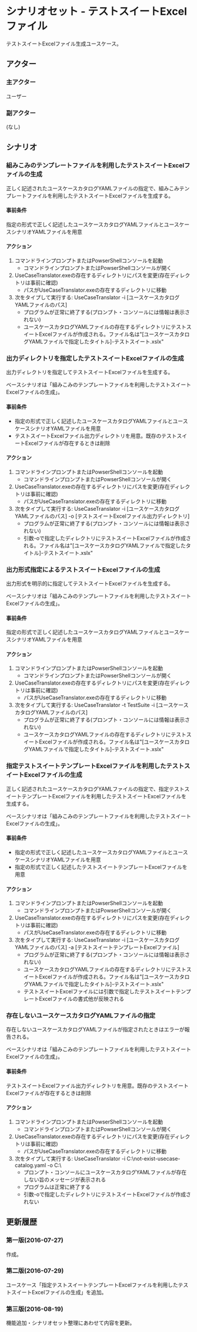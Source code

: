 # シナリオセット - テストスイートExcelファイル

テストスイートExcelファイル生成ユースケース。

## アクター

### 主アクター

ユーザー

### 副アクター

(なし)

## シナリオ

### 組みこみのテンプレートファイルを利用したテストスイートExcelファイルの生成

正しく記述されたユースケースカタログYAMLファイルの指定で、組みこみテンプレートファイルを利用したテストスイートExcelファイルを生成する。

#### 事前条件

指定の形式で正しく記述したユースケースカタログYAMLファイルとユースケースシナリオYAMLファイルを用意

#### アクション

1. コマンドラインプロンプトまたはPowserShellコンソールを起動
    * コマンドラインプロンプトまたはPowserShellコンソールが開く
2. UseCaseTranslator.exeの存在するディレクトリにパスを変更(存在ディレクトリは事前に確認)
    * パスがUseCaseTranslator.exeの存在するディレクトリに移動
3. 次をタイプして実行する: UseCaseTranslator -i [ユースケースカタログYAMLファイルのパス]
    * プログラムが正常に終了する(プロンプト・コンソールには情報は表示されない)
    * ユースケースカタログYAMLファイルの存在するディレクトリにテストスイートExcelファイルが作成される。ファイル名は"[ユースケースカタログYAMLファイルで指定したタイトル]-テストスイート.xslx"

### 出力ディレクトリを指定したテストスイートExcelファイルの生成

出力ディレクトリを指定してテストスイートExcelファイルを生成する。

ベースシナリオは「組みこみのテンプレートファイルを利用したテストスイートExcelファイルの生成」。

#### 事前条件

* 指定の形式で正しく記述したユースケースカタログYAMLファイルとユースケースシナリオYAMLファイルを用意
* テストスイートExcelファイル出力ディレクトリを用意。既存のテストスイートExcelファイルが存在するときは削除

#### アクション

1. コマンドラインプロンプトまたはPowserShellコンソールを起動
    * コマンドラインプロンプトまたはPowserShellコンソールが開く
2. UseCaseTranslator.exeの存在するディレクトリにパスを変更(存在ディレクトリは事前に確認)
    * パスがUseCaseTranslator.exeの存在するディレクトリに移動
3. 次をタイプして実行する: UseCaseTranslator -i [ユースケースカタログYAMLファイルのパス] -o [テストスイートExcelファイル出力ディレクトリ]
    * プログラムが正常に終了する(プロンプト・コンソールには情報は表示されない)
    * 引数-oで指定したディレクトリにテストスイートExcelファイルが作成される。ファイル名は"[ユースケースカタログYAMLファイルで指定したタイトル]-テストスイート.xslx"

### 出力形式指定によるテストスイートExcelファイルの生成

出力形式を明示的に指定してテストスイートExcelファイルを生成する。

ベースシナリオは「組みこみのテンプレートファイルを利用したテストスイートExcelファイルの生成」。

#### 事前条件

指定の形式で正しく記述したユースケースカタログYAMLファイルとユースケースシナリオYAMLファイルを用意

#### アクション

1. コマンドラインプロンプトまたはPowserShellコンソールを起動
    * コマンドラインプロンプトまたはPowserShellコンソールが開く
2. UseCaseTranslator.exeの存在するディレクトリにパスを変更(存在ディレクトリは事前に確認)
    * パスがUseCaseTranslator.exeの存在するディレクトリに移動
3. 次をタイプして実行する: UseCaseTranslator -t TestSuite -i [ユースケースカタログYAMLファイルのパス]
    * プログラムが正常に終了する(プロンプト・コンソールには情報は表示されない)
    * ユースケースカタログYAMLファイルの存在するディレクトリにテストスイートExcelファイルが作成される。ファイル名は"[ユースケースカタログYAMLファイルで指定したタイトル]-テストスイート.xslx"

### 指定テストスイートテンプレートExcelファイルを利用したテストスイートExcelファイルの生成

正しく記述されたユースケースカタログYAMLファイルの指定で、指定テストスイートテンプレートExcelファイルを利用したテストスイートExcelファイルを生成する。

ベースシナリオは「組みこみのテンプレートファイルを利用したテストスイートExcelファイルの生成」。

#### 事前条件

* 指定の形式で正しく記述したユースケースカタログYAMLファイルとユースケースシナリオYAMLファイルを用意
* 指定の形式で正しく記述したテストスイートテンプレートExcelファイルを用意

#### アクション

1. コマンドラインプロンプトまたはPowserShellコンソールを起動
    * コマンドラインプロンプトまたはPowserShellコンソールが開く
2. UseCaseTranslator.exeの存在するディレクトリにパスを変更(存在ディレクトリは事前に確認)
    * パスがUseCaseTranslator.exeの存在するディレクトリに移動
3. 次をタイプして実行する: UseCaseTranslator -i [ユースケースカタログYAMLファイルのパス] -a [テストスイートテンプレートExcelファイル]
    * プログラムが正常に終了する(プロンプト・コンソールには情報は表示されない)
    * ユースケースカタログYAMLファイルの存在するディレクトリにテストスイートExcelファイルが作成される。ファイル名は"[ユースケースカタログYAMLファイルで指定したタイトル]-テストスイート.xslx"
    * テストスイートExcelファイルには引数で指定したテストスイートテンプレートExcelファイルの書式他が反映される

### 存在しないユースケースカタログYAMLファイルの指定

存在しないユースケースカタログYAMLファイルが指定されたときはエラーが報告される。

ベースシナリオは「組みこみのテンプレートファイルを利用したテストスイートExcelファイルの生成」。

#### 事前条件

テストスイートExcelファイル出力ディレクトリを用意。既存のテストスイートExcelファイルが存在するときは削除

#### アクション

1. コマンドラインプロンプトまたはPowserShellコンソールを起動
    * コマンドラインプロンプトまたはPowserShellコンソールが開く
2. UseCaseTranslator.exeの存在するディレクトリにパスを変更(存在ディレクトリは事前に確認)
    * パスがUseCaseTranslator.exeの存在するディレクトリに移動
3. 次をタイプして実行する: UseCaseTranslator -i C:\not-exist-usecase-catalog.yaml -o C:\
    * プロンプト・コンソールにユースケースカタログYAMLファイルが存在しない旨のメッセージが表示される
    * プログラムは正常に終了する
    * 引数-oで指定したディレクトリにテストスイートExcelファイルが作成されない

## 更新履歴

### 第一版(2016-07-27)

作成。

### 第二版(2016-07-29)

ユースケース「指定テストスイートテンプレートExcelファイルを利用したテストスイートExcelファイルの生成」を追加。

### 第三版(2016-08-19)

機能追加・シナリオセット整理にあわせて内容を更新。
